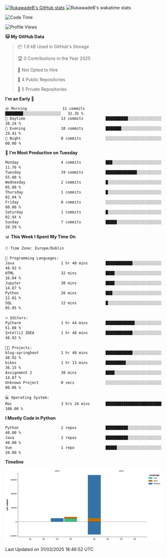 
[![RukawadeB's GitHub stats](https://github-readme-stats.vercel.app/api?username=RukawadeB&hide=prs&show_icons=true&theme=omni)](https://github.com/anuraghazra/github-readme-stats)
![RukawadeB's wakatime stats](https://github-readme-stats.vercel.app/api/wakatime?username=RukawadeB)

<!--START_SECTION:waka-->
![Code Time](http://img.shields.io/badge/Code%20Time-370%20hrs%2038%20mins-blue)

![Profile Views](http://img.shields.io/badge/Profile%20Views-7-blue)

**🐱 My GitHub Data** 

> 📦 1.9 kB Used in GitHub's Storage 
 > 
> 🏆 0 Contributions in the Year 2025
 > 
> 🚫 Not Opted to Hire
 > 
> 📜 4 Public Repositories 
 > 
> 🔑 5 Private Repositories 
 > 
**I'm an Early 🐤** 

```text
🌞 Morning                11 commits          ████████░░░░░░░░░░░░░░░░░   32.35 % 
🌆 Daytime                13 commits          ██████████░░░░░░░░░░░░░░░   38.24 % 
🌃 Evening                10 commits          ███████░░░░░░░░░░░░░░░░░░   29.41 % 
🌙 Night                  0 commits           ░░░░░░░░░░░░░░░░░░░░░░░░░   00.00 % 
```
📅 **I'm Most Productive on Tuesday** 

```text
Monday                   4 commits           ███░░░░░░░░░░░░░░░░░░░░░░   11.76 % 
Tuesday                  19 commits          ██████████████░░░░░░░░░░░   55.88 % 
Wednesday                2 commits           █░░░░░░░░░░░░░░░░░░░░░░░░   05.88 % 
Thursday                 1 commits           █░░░░░░░░░░░░░░░░░░░░░░░░   02.94 % 
Friday                   0 commits           ░░░░░░░░░░░░░░░░░░░░░░░░░   00.00 % 
Saturday                 1 commits           █░░░░░░░░░░░░░░░░░░░░░░░░   02.94 % 
Sunday                   7 commits           █████░░░░░░░░░░░░░░░░░░░░   20.59 % 
```


📊 **This Week I Spent My Time On** 

```text
🕑︎ Time Zone: Europe/Dublin

💬 Programming Languages: 
Java                     1 hr 40 mins        ████████████░░░░░░░░░░░░░   48.92 % 
HTML                     32 mins             ████░░░░░░░░░░░░░░░░░░░░░   16.04 % 
Jupyter                  30 mins             ████░░░░░░░░░░░░░░░░░░░░░   14.87 % 
Python                   26 mins             ███░░░░░░░░░░░░░░░░░░░░░░   12.81 % 
SQL                      12 mins             █░░░░░░░░░░░░░░░░░░░░░░░░   05.95 % 

🔥 Editors: 
PyCharm                  1 hr 44 mins        █████████████░░░░░░░░░░░░   51.08 % 
IntelliJ IDEA            1 hr 40 mins        ████████████░░░░░░░░░░░░░   48.92 % 

🐱‍💻 Projects: 
blog-springboot          1 hr 40 mins        ████████████░░░░░░░░░░░░░   48.92 % 
bikes                    1 hr 13 mins        █████████░░░░░░░░░░░░░░░░   36.15 % 
Assignment 2             30 mins             ████░░░░░░░░░░░░░░░░░░░░░   14.87 % 
Unknown Project          0 secs              ░░░░░░░░░░░░░░░░░░░░░░░░░   00.06 % 

💻 Operating System: 
Mac                      3 hrs 24 mins       █████████████████████████   100.00 % 
```

**I Mostly Code in Python** 

```text
Python                   2 repos             ██████████░░░░░░░░░░░░░░░   40.00 % 
Java                     2 repos             ██████████░░░░░░░░░░░░░░░   40.00 % 
Vue                      1 repo              █████░░░░░░░░░░░░░░░░░░░░   20.00 % 
```



**Timeline**

![Lines of Code chart](https://raw.githubusercontent.com/RukawadeB/RukawadeB/main/assets/bar_graph.png)


 Last Updated on 31/03/2025 18:46:52 UTC
<!--END_SECTION:waka-->



